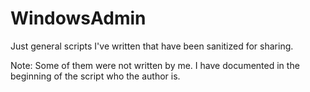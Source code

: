 # WindowsAdmin
Just general scripts I've written that have been sanitized for sharing.

Note: Some of them were not written by me. I have documented in the beginning of the script who the author is. 
